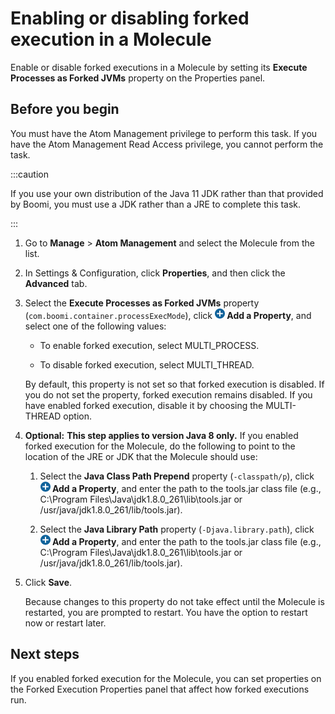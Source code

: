 # Enabling or disabling forked execution in a Molecule 

<head>
  <meta name="guidename" content="Integration"/>
  <meta name="context" content="GUID-c9023797-9435-4768-bdba-deb16651f0bd"/>
</head>


Enable or disable forked executions in a Molecule by setting its **Execute Processes as Forked JVMs** property on the Properties panel.

## Before you begin

You must have the Atom Management privilege to perform this task. If you have the Atom Management Read Access privilege, you cannot perform the task.

:::caution

If you use your own distribution of the Java 11 JDK rather than that provided by Boomi, you must use a JDK rather than a JRE to complete this task.

:::

1.  Go to **Manage** \> **Atom Management** and select the Molecule from the list.

2.  In Settings & Configuration, click **Properties**, and then click the **Advanced** tab.

3.  Select the **Execute Processes as Forked JVMs** property \(`com.boomi.container.processExecMode`\), click **![](../Images/main-ic-plus-sign-white-in-blue-circle-16_98f7af60-dd5f-4037-90cd-05cc9dfc5502.jpg) Add a Property**, and select one of the following values:

    -   To enable forked execution, select MULTI\_PROCESS.

    -   To disable forked execution, select MULTI\_THREAD.

    By default, this property is not set so that forked execution is disabled. If you do not set the property, forked execution remains disabled. If you have enabled forked execution, disable it by choosing the MULTI-THREAD option.

4. **Optional:** **This step applies to version Java 8 only.** If you enabled forked execution for the Molecule, do the following to point to the location of the JRE or JDK that the Molecule should use:

    1.  Select the **Java Class Path Prepend** property \(`-classpath/p`\), click **![](../Images/main-ic-plus-sign-white-in-blue-circle-16_98f7af60-dd5f-4037-90cd-05cc9dfc5502.jpg) Add a Property**, and enter the path to the tools.jar class file \(e.g., C:\\Program Files\\Java\\jdk1.8.0\_261\\lib\\tools.jar or /usr/java/jdk1.8.0\_261/lib/tools.jar\).

    2.  Select the **Java Library Path** property \(`-Djava.library.path`\), click **![](../Images/main-ic-plus-sign-white-in-blue-circle-16_98f7af60-dd5f-4037-90cd-05cc9dfc5502.jpg) Add a Property**, and enter the path to the tools.jar class file \(e.g., C:\\Program Files\\Java\\jdk1.8.0\_261\\lib\\tools.jar or /usr/java/jdk1.8.0\_261/lib/tools.jar\).

5.  Click **Save**.

    Because changes to this property do not take effect until the Molecule is restarted, you are prompted to restart. You have the option to restart now or restart later.

## Next steps

If you enabled forked execution for the Molecule, you can set properties on the Forked Execution Properties panel that affect how forked executions run.